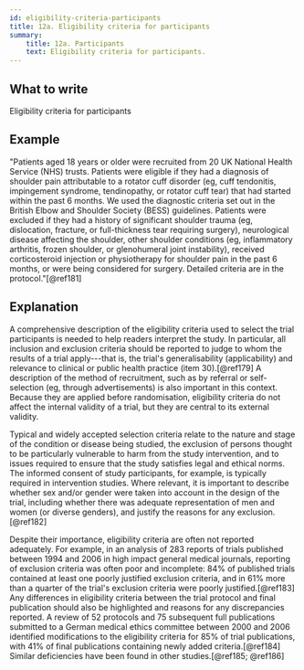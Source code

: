 ```yaml
---
id: eligibility-criteria-participants
title: 12a. Eligibility criteria for participants
summary:
    title: 12a. Participants
    text: Eligibility criteria for participants.
---
```


## What to write

Eligibility criteria for participants

## Example

"Patients aged 18 years or older were recruited from 20 UK National
Health Service (NHS) trusts. Patients were eligible if they had a
diagnosis of shoulder pain attributable to a rotator cuff disorder (eg,
cuff tendonitis, impingement syndrome, tendinopathy, or rotator cuff
tear) that had started within the past 6 months. We used the diagnostic
criteria set out in the British Elbow and Shoulder Society (BESS)
guidelines. Patients were excluded if they had a history of significant
shoulder trauma (eg, dislocation, fracture, or full-thickness tear
requiring surgery), neurological disease affecting the shoulder, other
shoulder conditions (eg, inflammatory arthritis, frozen shoulder, or
glenohumeral joint instability), received corticosteroid injection or
physiotherapy for shoulder pain in the past 6 months, or were being
considered for surgery. Detailed criteria are in the protocol."[@ref181]

## Explanation

A comprehensive description of the eligibility criteria used to select
the trial participants is needed to help readers interpret the study. In
particular, all inclusion and exclusion criteria should be reported to
judge to whom the results of a trial apply---that is, the trial's
generalisability (applicability) and relevance to clinical or public
health practice (item 30).[@ref179] A description of the method of
recruitment, such as by referral or self-selection (eg, through
advertisements) is also important in this context. Because they are
applied before randomisation, eligibility criteria do not affect the
internal validity of a trial, but they are central to its external
validity.

Typical and widely accepted selection criteria relate to the nature and
stage of the condition or disease being studied, the exclusion of
persons thought to be particularly vulnerable to harm from the study
intervention, and to issues required to ensure that the study satisfies
legal and ethical norms. The informed consent of study participants, for
example, is typically required in intervention studies. Where relevant,
it is important to describe whether sex and/or gender were taken into
account in the design of the trial, including whether there was adequate
representation of men and women (or diverse genders), and justify the
reasons for any exclusion.[@ref182]

Despite their importance, eligibility criteria are often not reported
adequately. For example, in an analysis of 283 reports of trials
published between 1994 and 2006 in high impact general medical journals,
reporting of exclusion criteria was often poor and incomplete: 84% of
published trials contained at least one poorly justified exclusion
criteria, and in 61% more than a quarter of the trial's exclusion
criteria were poorly justified.[@ref183] Any differences in eligibility
criteria between the trial protocol and final publication should also be
highlighted and reasons for any discrepancies reported. A review of 52
protocols and 75 subsequent full publications submitted to a German
medical ethics committee between 2000 and 2006 identified modifications
to the eligibility criteria for 85% of trial publications, with 41% of
final publications containing newly added criteria.[@ref184] Similar
deficiencies have been found in other studies.[@ref185; @ref186]
